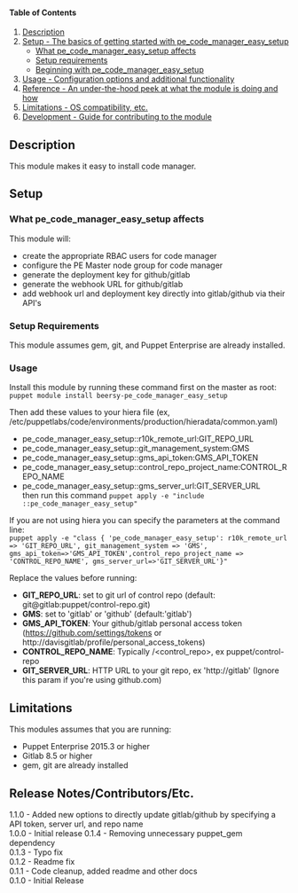 #### Table of Contents

1. [Description](#description)
1. [Setup - The basics of getting started with pe_code_manager_easy_setup](#setup)
    * [What pe_code_manager_easy_setup affects](#what-pe_code_manager_easy_setup-affects)
    * [Setup requirements](#setup-requirements)
    * [Beginning with pe_code_manager_easy_setup](#beginning-with-pe_code_manager_easy_setup)
1. [Usage - Configuration options and additional functionality](#usage)
1. [Reference - An under-the-hood peek at what the module is doing and how](#reference)
1. [Limitations - OS compatibility, etc.](#limitations)
1. [Development - Guide for contributing to the module](#development)

## Description
This module makes it easy to install code manager.
## Setup
### What pe_code_manager_easy_setup affects
This module will:
* create the appropriate RBAC users for code manager
* configure the PE Master node group for code manager
* generate the deployment key for github/gitlab
* generate the webhook URL for github/gitlab
* add webhook url and deployment key directly into gitlab/github via their API's

### Setup Requirements
This module assumes gem, git, and Puppet Enterprise are already installed.

### Usage
Install this module by running these command first on the master as root:  
`puppet module install beersy-pe_code_manager_easy_setup`  

Then add these values to your hiera file (ex, /etc/puppetlabs/code/environments/production/hieradata/common.yaml)

* pe_code_manager_easy_setup::r10k_remote_url:GIT_REPO_URL
* pe_code_manager_easy_setup::git_management_system:GMS
* pe_code_manager_easy_setup::gms_api_token:GMS_API_TOKEN
* pe_code_manager_easy_setup::control_repo_project_name:CONTROL_REPO_NAME
* pe_code_manager_easy_setup::gms_server_url:GIT_SERVER_URL  
then run this command
`puppet apply -e "include ::pe_code_manager_easy_setup"`

If you are not using hiera you can specify the parameters at the command line:   
`puppet apply -e "class { 'pe_code_manager_easy_setup': r10k_remote_url => 'GIT_REPO_URL', git_management_system => 'GMS', gms_api_token=>'GMS_API_TOKEN',control_repo_project_name => 'CONTROL_REPO_NAME', gms_server_url=>'GIT_SERVER_URL'}"`  

Replace the values before running:
* **GIT_REPO_URL**: set to git url of control repo (default: git@gitlab:puppet/control-repo.git)
* **GMS**:  set to 'gitlab' or 'github' (default:'gitlab')
*  **GMS_API_TOKEN**: Your github/gitlab personal access token (https://github.com/settings/tokens or http://davisgitlab/profile/personal_access_tokens)
*  **CONTROL_REPO_NAME**: Typically <owner>/<control_repo>, ex puppet/control-repo
* **GIT_SERVER_URL**: HTTP URL to your git repo, ex 'http://gitlab' (Ignore this param if you're using github.com)

## Limitations
This modules assumes that you are running:
* Puppet Enterprise 2015.3 or higher
* Gitlab 8.5 or higher
* gem, git are already installed

## Release Notes/Contributors/Etc.
1.1.0 - Added new options to directly update gitlab/github by specifying a API token, server url, and repo name  
1.0.0 - Initial release
0.1.4 - Removing unnecessary puppet_gem dependency  
0.1.3 - Typo fix  
0.1.2 - Readme fix  
0.1.1 - Code cleanup, added readme and other docs  
0.1.0 - Initial Release
